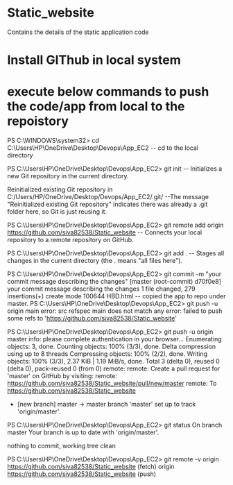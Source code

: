 # Static_website
Contains the details of the static application code
# Install GIThub in local system
# execute below commands to push the code/app from local to the repoistory

PS C:\WINDOWS\system32> cd C:\Users\HP\OneDrive\Desktop\Devops\App_EC2
  -- cd to the local directory
  
PS C:\Users\HP\OneDrive\Desktop\Devops\App_EC2> git init
  -- Initializes a new Git repository in the current directory.
  
Reinitialized existing Git repository in C:/Users/HP/OneDrive/Desktop/Devops/App_EC2/.git/
  --The message "Reinitialized existing Git repository" indicates there was already a .git folder here, so Git is just reusing it.
  
PS C:\Users\HP\OneDrive\Desktop\Devops\App_EC2> git remote add origin https://github.com/siva82538/Static_website
  -- Connects your local repository to a remote repository on GitHub.
  
PS C:\Users\HP\OneDrive\Desktop\Devops\App_EC2> git add .
  -- Stages all changes in the current directory (the . means "all files here").
  
PS C:\Users\HP\OneDrive\Desktop\Devops\App_EC2> git commit -m "your commit message describing the changes"
[master (root-commit) d70f0e8] your commit message describing the changes
 1 file changed, 279 insertions(+)
 create mode 100644 HBD.html
   -- copied the app to repo under master.
PS C:\Users\HP\OneDrive\Desktop\Devops\App_EC2> git push -u origin main
error: src refspec main does not match any
error: failed to push some refs to 'https://github.com/siva82538/Static_website'


PS C:\Users\HP\OneDrive\Desktop\Devops\App_EC2> git push -u origin master
info: please complete authentication in your browser...
Enumerating objects: 3, done.
Counting objects: 100% (3/3), done.
Delta compression using up to 8 threads
Compressing objects: 100% (2/2), done.
Writing objects: 100% (3/3), 2.37 KiB | 1.19 MiB/s, done.
Total 3 (delta 0), reused 0 (delta 0), pack-reused 0 (from 0)
remote:
remote: Create a pull request for 'master' on GitHub by visiting:
remote:      https://github.com/siva82538/Static_website/pull/new/master
remote:
To https://github.com/siva82538/Static_website
 * [new branch]      master -> master
branch 'master' set up to track 'origin/master'.


PS C:\Users\HP\OneDrive\Desktop\Devops\App_EC2> git status
On branch master
Your branch is up to date with 'origin/master'.

nothing to commit, working tree clean


PS C:\Users\HP\OneDrive\Desktop\Devops\App_EC2> git remote -v
origin  https://github.com/siva82538/Static_website (fetch)
origin  https://github.com/siva82538/Static_website (push)
